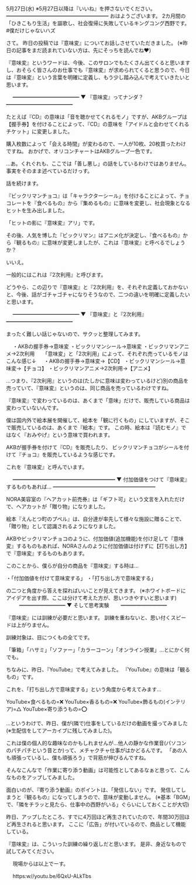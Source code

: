 5月27日(水) ※5月27日以降は『いいね』を押さないでください。
━━━━━━━━━━━━━━━━━━━━
おはようございます。
2カ月間の「ひきこもり生活」を謳歌し、社会復帰に失敗しているキングコング西野です。#僕だけじゃないハズ

さて。
昨日の投稿では『意味変』についてお話しさせていただきました。
(※昨日の記事をまだ読まれていない方は、先にそっちを読んでね❤️)

『意味変』というワードは、今後、このサロンでもたくさん出てくると思いますし、おそらく皆さんのお仕事でも『意味変』が求められてくると思うので、今日は『意味変』という言葉を明確に定義し、もう少し踏み込んで考えていきたいと思います。

　
━━━━━━━━━━━━━
▼ 『意味変』ってナンダ？━━━━━━━━━━━━━

たとえば『CD』の意味は「音を聴かせてくれるモノ」ですが、AKBグループは【握手券】を付けることによって、『CD』の意味を「アイドルと会わせてくれるチケット」に変更しました。

購入枚数によって「会える時間」が変わるので、一人が10枚、20枚買ったわけですね。
おかげで、オリコンチャートはAKBグループ一色です。

…あ。くれぐれも、ここでは「善し悪し」の話をしているわけではありません。
事実をそのまま述べているだけっす。

話を続けます。

『ビックリマンチョコ』は「キャラクターシール」を付けることによって、チョコレートを『食べるもの』から『集めるもの』に意味を変更し、社会現象となるヒットを生み出しました。

「ヒットの影に『意味変』アリ」です。

その後、人気を博した『ビックリマン』はアニメ化が決定し、『食べるもの』から『観るもの』に意味が変更しましたが、これは『意味変』と呼べるでしょうか？

いいえ。

一般的にはこれは『2次利用』と呼びます。

どうやら、この辺りで『意味変』と『2次利用』を、それぞれ定義しておかないと、今後、話がゴチャゴチャになりそうなので、二つの違いを明確に定義したいと思います。

　
━━━━━━━━━━━━━
▼ 『意味変』と『2次利用』
━━━━━━━━━━━━━

まったく難しい話じゃないので、サクッと整理してみます。

　
・AKBの握手券→意味変
・ビックリマンシール→意味変
・ビックリマンアニメ→2次利用
　
「意味変」と「2次利用」によって、それぞれ売っているモノはこんな感じ↓
　
・AKBの握手券→意味変→【CD】
・ビックリマンシール→意味変→【チョコ】
・ビックリマンアニメ→2次利用→【アニメ】

…つまり、『2次利用』というのは(たしかに意味は変わっているけど)別の商品を売っていて、『意味変』というのは、同じ商品を売っているわけですね。

『意味変』で変わっているのは、あくまで「意味」だけで、販売している商品は変わっていないんです。

僕は国内外で絵本展を開催して、絵本を「観に行くもの」にしていますが、そこで販売しているのは、あくまで『絵本』です。
この時、絵本は『読むモノ』ではなく『おみやげ』という意味で買われます。

AKBが握手券を付けて『CD』を販売したり、
ビックリマンチョコがシールを付けて『チョコ』を販売しているような感じです。

これを『意味変』と呼んでいます。
　

　
━━━━━━━━━━━━━━━━━━━━
▼ 付加価値をつけて『意味変』するものもあれば…
━━━━━━━━━━━━━━━━━━━━

NORA美容室の『ヘアカット前売券』は「ギフト可」という文言を入れただけで、ヘアカットが「贈り物」になりました。

絵本『えんとつ町のプペル』は、自分達が率先して様々な施設に贈ることで、「贈り物」として認識されるようになりました。

AKBやビックリマンチョコのように、付加価値(追加機能)を付け足して『意味変』するものもあれば、NORAさんのように付加価値は付けずに【打ち出し方】で『意味変』するものもあります。

このことから、僕らが自分の商品を『意味変』する時は…

・「付加価値を付けて意味変する」
・「打ち出し方で意味変する」　　

の二つと角度から答えを探ればいいことが見えてきます。
(※ホワイトボードにアイデアを出す際、ここは分けて考えた方が、思いつきやすいと思います)
　
　
━━━━━━━━━
▼ そして思考実験　　
━━━━━━━━━

『意味変』には訓練が必要だと思います。
訓練を重ねないと、思い付くスピードは上がりません。

訓練対象は、目につくもの全てです。

「筆箱」「ハサミ」「ソファー」「カラーコーン」「オンライン授業」…とにかく何でも。

ちなみに、昨日、『YouTube』で考えてみました。
『YouTube』の意味は「観るもの」です。

これを、「打ち出し方で意味変する」という角度から考えてみます…

YouTube×食べるもの=❌
YouTube×香るもの=❌
YouTube×飾るもの(インテリア)=△
YouTube×寄り添うもの=⭕

…というわけで、昨日、僕が(隣で)仕事をしているだけの動画を撮ってみました(※生配信をしてアーカイブに残してみました)。

これは僕の個人的な趣味なのかもしれませんが…他人の静かな作業音(パソコンのパチパチという音とか)って、メチャクチャ仕事がはかどるんです。
「あの人も頑張っているし、僕も頑張ろう」で背筋が伸びるんですね。

そんなこんなで「作業に寄り添う動画」は可能性としてあるなぁと思って、こんなものをアップしてみました。

面白いのが、『寄り添う動画』のポイントは、「発信しない」です。
発信してしまうと『観るもの』になってしまうので、意味が変動しません。
(※基本「BGM」で、「隣をチラッと見たら、仕事中の西野がいる」ぐらいにしておくことが大切)

昨日、アップしたところ、すでに4万回ほど再生されていたので、年間30万回ほど再生されると思います。
ここに「広告」が付いているので、商品として機能している。

『意味変』は、こういった訓練の繰り返しだと思います。
是非、身近なもので試してみてください。

　
現場からは以上でーす。

　
https:w//youtu.be/6QxU-ALkTbs

